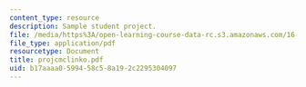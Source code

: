 ```yaml
---
content_type: resource
description: Sample student project.
file: /media/https%3A/open-learning-course-data-rc.s3.amazonaws.com/16-810-engineering-design-and-rapid-prototyping-january-iap-2007/b17aaaa0599458c58a192c2295304097_projcmclinko.pdf
file_type: application/pdf
resourcetype: Document
title: projcmclinko.pdf
uid: b17aaaa0-5994-58c5-8a19-2c2295304097
---
```

